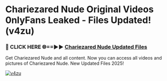 # Chariezared Nude Original Videos 0nlyFans Leaked - Files Updated! (v4zu)

<h3>🔴 CLICK HERE 🌐==►► <a href="https://tinyurl.com/4mcuefdz" rel="nofollow">Chariezared Nude Updated Files</a></h3>

Get Chariezared Nude and all content. Now you can access all videos and pictures of Chariezared Nude. New Updated Files 2025!

[![v4zu](https://i.imgur.com/StAQSOY.gif)](https://tinyurl.com/4mcuefdz)
